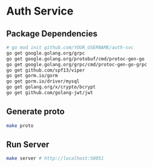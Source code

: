 # Auth Service

## Package Dependencies

```sh
# go mod init github.com/YOUR_USERNAME/auth-svc
go get google.golang.org/grpc
go get google.golang.org/protobuf/cmd/protoc-gen-go
go get google.golang.org/grpc/cmd/protoc-gen-go-grpc
go get github.com/spf13/viper
go get gorm.io/gorm
go get gorm.io/driver/mysql
go get golang.org/x/crypto/bcrypt
go get github.com/golang-jwt/jwt
```

## Generate proto

```sh
make proto
```

## Run Server

```sh
make server # http://localhost:50051
```
